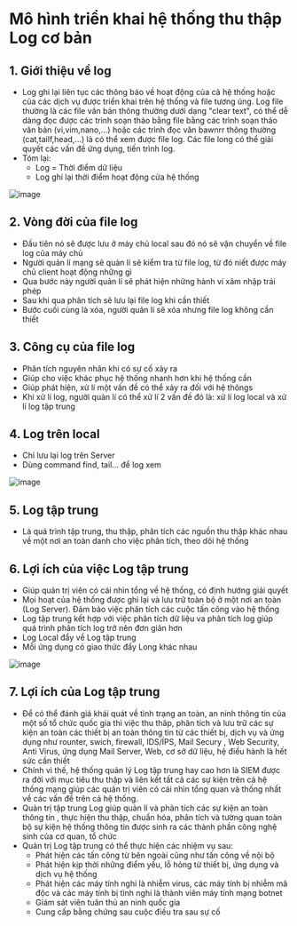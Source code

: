# Mô hình triển khai hệ thống thu thập Log cơ bản

## 1. Giới thiệu về log
- Log ghi lại liên tục các thông báo về hoạt động của cả hệ thống hoặc của các dịch vụ được triển khai trên hệ thống và file tương úng. Log file thường là các file văn bản thông thường dưới dạng "clear text", có thể dễ dàng đọc được các trình soạn thảo bằng file bằng các trình soạn thảo văn bản (vi,vim,nano,...) hoặc các trình đọc văn bawnrr thông thường (cat,tailf,head,...) là có thể xem được file log. Các file long có thể giải quyết các vấn đề ứng dụng, tiến trình log.
- Tóm lại: 
  - Log = Thời điểm dữ liệu
  - Log ghi lại thời điểm hoạt động cửa hệ thống

![image](https://user-images.githubusercontent.com/105496635/186794918-45cd265d-484c-45e8-bb78-b7244eab3049.png)

## 2. Vòng đời của file log
-  Đầu tiên nó sẽ được lưu ở máy chủ local sau đó nó sẽ vận chuyển về file log của máy chủ
-  Người quản lí mạng sẽ quản lí sẽ kiểm tra từ file log, từ đó niết được máy chủ client hoạt động những gì
-  Qua bước này người quản lí sẽ phát hiện những hành vi xâm nhập trái phép
-  Sau khi qua phân tích sẽ lưu lại file log khi cần thiết
-  Bước cuối cùng là xóa, người quản lí sẽ xóa nhưng file log không cần thiết

## 3. Công cụ của file log 
- Phân tích nguyên nhân khi có sự cố xảy ra
- Giúp cho việc khác phục hệ thống nhanh hơn khi hệ thống cần
- Giúp phát hiện, xử lí một vấn đề có thể xảy ra đối với hệ thôngs
- Khi xử lí log, người quản lí có thể xử lí 2 vấn đề đó là: xử lí log local và xử lí log tập trung

## 4. Log trên local
- Chỉ lưu lại log trên Server
- Dùng command find, tail... để log xem

![image](https://user-images.githubusercontent.com/105496635/186795711-197ec18e-5ea1-4c9c-b1da-9423e1b97e23.png)

## 5. Log tập trung
- Là quá trình tập trung, thu thập, phân tích các nguồn thu thập khác nhau về một nơi an toàn danh cho việc phân tích, theo dõi hệ thống

## 6. Lợi ích của việc Log tập trung 
- Giúp quản trị viên có cái nhìn tổng về hệ thống, có định hướng giải quyết
- Mọi hoạt của hệ thống được ghi lại và lưu trữ toàn bộ ở một nơi an toàn (Log Server). Đảm bảo việc phân tích các cuộc tấn công vào hệ thống
- Log tập trung  kết hợp với việc phân tích dữ liệu va phân tích log giúp quá trình phân tích log trở nên đơn giản hơn
- Log Local đẩy về Log tập trung
- Mỗi ứng dụng có giao thức đẩy Long khác nhau

![image](https://user-images.githubusercontent.com/105496635/186798113-4d68c67d-5708-4d79-b777-763f9d2d5b1a.png)

## 7. Lợi ích của Log tập trung 
- Để có thể đánh giá khái quát về tình trạng an toàn, an ninh thông tin của một số tổ chức quốc gia thì việc thu thâp, phân tích và lưu trữ các sự kiện an toàn các thiết bị an toàn thông tin từ các thiết bị, dịch vụ và ứng dụng như rounter, swich, firewall, IDS/ÍPS, Mail Secury , Web Security, Anti Virus, ứng dụng Mail Server, Web, cơ sở dữ liệu, hệ điều hành là hết sức cần thiết
- Chính vì thế, hệ thống quản lý Log tập trung hay cao hơn là SIEM được ra đời với mục tiêu thu thập và liên kết tất cả các sự kiện trên cả hệ thống mạng giúp các quản trị viên có cái nhìn tổng quan và thống nhất về các vấn đề trên cả hệ thống.
- Quản trị tập trung Log giúp quản lí và phân tích các sự kiện an toàn thông tin , thực hiện thu thập, chuẩn hóa, phân tích và tường quan toàn bộ sự kiện hệ thống thông tin được sinh ra các thành phần công nghệ sinh của cơ quan, tổ chức
- Quản trị Log tập trung có thể thực hiện các nhiệm vụ sau:
   - Phát hiện các tấn công từ bên ngoài cũng như tấn công về nội bộ 
   - Phát hiện kịp thời những điểm yếu, lỗ hỏng từ thiết bị, ứng dụng và dịch vụ hệ thống
   - Phát hiện các máy tính nghi là nhiễm virus, các máy tính bị nhiễm mã độc và các máy tính bị tình nghi là thành viên máy tính mạng botnet
   - Giám sát viên tuân thủ an ninh quốc gia
   - Cung cấp bằng chứng sau cuộc điều tra sau sự cố






















